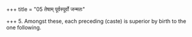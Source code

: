 +++
title = "05 तेषाम् पूर्वस्पूर्वो जन्मतः"

+++
5. Amongst these, each preceding (caste) is superior by birth to the one following.
